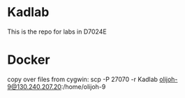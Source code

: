 # Kadlab
This is the repo for labs in D7024E

# Docker
copy over files from cygwin:
scp -P 27070 -r Kadlab olijoh-9@130.240.207.20:/home/olijoh-9


